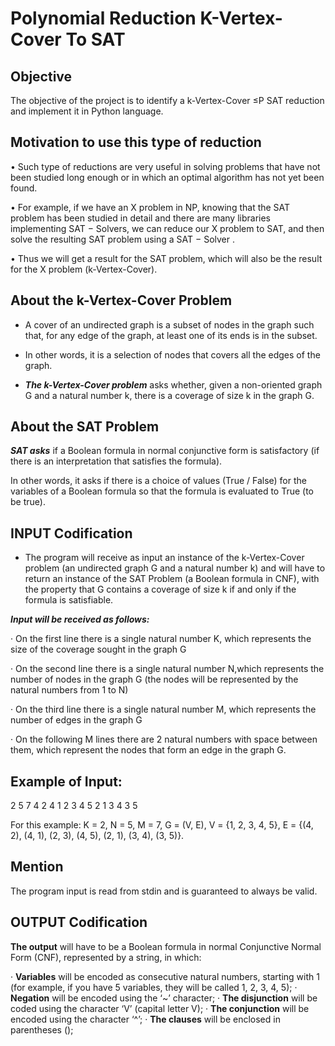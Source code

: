 # Polynomial Reduction K-Vertex-Cover To SAT

## Objective 

The objective of the project is to identify a k-Vertex-Cover ≤P SAT reduction and implement it in Python language.

## Motivation to use this type of reduction
 
 • Such type of reductions are very useful in solving problems that have not been studied long enough or in which an optimal algorithm has not yet been found.
 
 • For example, if we have an X problem in NP, knowing that the SAT problem has been studied in detail and there are many libraries implementing SAT − Solvers, we can reduce our X problem to SAT, and then solve the resulting SAT problem using a SAT − Solver .
  
 • Thus we will get a result for the SAT problem, which will also be the result for the X problem (k-Vertex-Cover).

## About the  k-Vertex-Cover Problem

- A cover of an undirected graph is a subset of nodes in the graph such that, for any edge of the graph, at least one of its ends is in the subset.

- In other words, it is a selection of nodes that covers all the edges of the graph.

- ***The k-Vertex-Cover problem*** asks whether, given a non-oriented graph G and a natural number k, there is a coverage of size k in the graph G.

## About the SAT Problem

 ***SAT asks*** if a Boolean formula in normal conjunctive form is satisfactory (if there is an interpretation that satisfies the formula). 
 
 In other words, it asks if there is a choice of values (True / False) for the variables of a Boolean formula so that the formula is evaluated to True (to be true).
 
## INPUT Codification

- The program will receive as input an instance of the k-Vertex-Cover problem (an undirected graph G and a natural number k) and will have to return an instance of the SAT Problem (a Boolean formula in CNF), with the property that G contains a coverage of size k if and only if the formula is satisfiable.

***Input will be received as follows:***

· On the first line there is a single natural number K, which represents the size of the coverage sought in the graph G

· On the second line there is a single natural number N,which represents the number of nodes in the graph G (the nodes will be represented by the natural numbers from 1 to N)

· On the third line there is a single natural number M, which represents the number of edges in the graph G

· On the following M lines there are 2 natural numbers with space between them, which represent the nodes that form an edge in the graph G.

## Example of Input:

2
5
7
4 2
4 1
2 3
4 5
2 1
3 4
3 5

For this example:
  K = 2, N = 5, M = 7, G = (V, E),
  V = {1, 2, 3, 4, 5}, E = {(4, 2), (4, 1), (2, 3), (4, 5), (2, 1), (3, 4), (3, 5)}.

## Mention  

The program input is read from stdin and is guaranteed to always be valid.

## OUTPUT Codification

**The output** will have to be a Boolean formula in normal Conjunctive Normal Form (CNF), represented by a string, in which:

· **Variables** will be encoded as consecutive natural numbers, starting with 1 (for example, if you have 5 variables, they will be called 1, 2, 3, 4, 5);
· **Negation** will be encoded using the ‘~’ character;
· **The disjunction** will be coded using the character ‘V’ (capital letter V);
· **The conjunction** will be encoded using the character ‘^’;
· **The clauses** will be enclosed in parentheses ();
